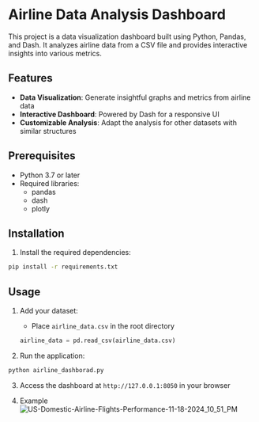 # Airline Data Analysis Dashboard

This project is a data visualization dashboard built using Python, Pandas, and Dash. It analyzes airline data from a CSV file and provides interactive insights into various metrics.

## Features

- **Data Visualization**: Generate insightful graphs and metrics from airline data
- **Interactive Dashboard**: Powered by Dash for a responsive UI
- **Customizable Analysis**: Adapt the analysis for other datasets with similar structures

## Prerequisites

- Python 3.7 or later
- Required libraries:
  - pandas
  - dash
  - plotly

## Installation

1. Install the required dependencies:
```bash
pip install -r requirements.txt
```
## Usage

1. Add your dataset:
   - Place `airline_data.csv` in the root directory
   ```python
   airline_data = pd.read_csv(airline_data.csv)
   ```
   
2. Run the application:
```bash
python airline_dashborad.py
```

3. Access the dashboard at `http://127.0.0.1:8050` in your browser

4. Example
![US-Domestic-Airline-Flights-Performance-11-18-2024_10_51_PM](https://github.com/user-attachments/assets/62073473-5681-49e1-893f-06482a651f1c)

  
